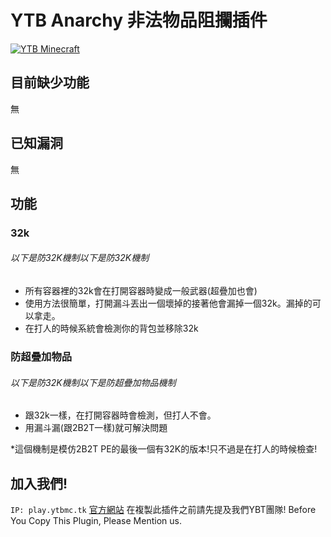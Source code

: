 # YTB Anarchy 非法物品阻攔插件
[![YTB Minecraft](https://cdn.discordapp.com/attachments/670974864127033345/670988822921609238/image0.jpg "YTB Minecraft")](https://cdn.discordapp.com/attachments/670974864127033345/670988822921609238/image0.jpg "YTB Minecraft")
## 目前缺少功能
無

## 已知漏洞
無

## 功能
### 32k

###### 以下是防32K機制以下是防32K機制
- 所有容器裡的32k會在打開容器時變成一般武器(超疊加也會)
- 使用方法很簡單，打開漏斗丟出一個壞掉的接著他會漏掉一個32k。漏掉的可以拿走。
- 在打人的時候系統會檢測你的背包並移除32k

### 防超疊加物品
###### 以下是防32K機制以下是防超疊加物品機制
- 跟32k一樣，在打開容器時會檢測，但打人不會。
- 用漏斗漏(跟2B2T一樣)就可解決問題


*這個機制是模仿2B2T PE的最後一個有32K的版本!只不過是在打人的時候檢查!

## 加入我們!
`IP: play.ytbmc.tk`
[官方網站](https://ytbminecraft.tk/ "官方網站")
在複製此插件之前請先提及我們YBT團隊!
Before You Copy This Plugin, Please Mention us.